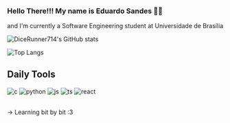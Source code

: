 
### Hello There!!! My name is Eduardo Sandes 🖖🏼
and I'm currently a Software Engineering student at Universidade de Brasília

![DiceRunner714's GitHub stats](https://github-readme-stats.vercel.app/api?username=dicerunner714&show_icons=true&theme=tokyonight)

![Top Langs](https://github-readme-stats.vercel.app/api/top-langs/?username=dicerunner714&size_weight=0.5&count_weight=0.5)

## Daily Tools

<div style="display: inline_block">
  <img align="center" alt="c" src=https://img.shields.io/badge/C-00599C?style=for-the-badge&logo=c&logoColor=white />
  <img align="center" alt="python" src=https://img.shields.io/badge/Python-3776AB?style=for-the-badge&logo=python&logoColor=white />
  <img align="center" alt="js" src="https://img.shields.io/badge/JavaScript-F7DF1E?style=for-the-badge&logo=javascript&logoColor=black" />
  <img align="center" alt="ts" src="https://img.shields.io/badge/TypeScript-007ACC?style=for-the-badge&logo=typescript&logoColor=white" />
  <img align="center" alt="react" src="https://img.shields.io/badge/React-20232A?style=for-the-badge&logo=react&logoColor=61DAFB" />
</div><br/>

-> Learning bit by bit :3
